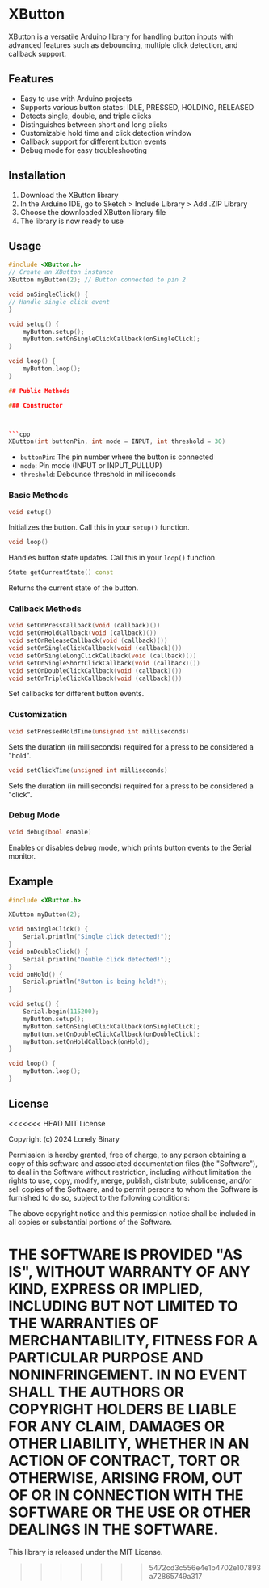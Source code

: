# XButton

XButton is a versatile Arduino library for handling button inputs with advanced features such as debouncing, multiple click detection, and callback support.

## Features

- Easy to use with Arduino projects
- Supports various button states: IDLE, PRESSED, HOLDING, RELEASED
- Detects single, double, and triple clicks
- Distinguishes between short and long clicks
- Customizable hold time and click detection window
- Callback support for different button events
- Debug mode for easy troubleshooting

## Installation

1. Download the XButton library
2. In the Arduino IDE, go to Sketch > Include Library > Add .ZIP Library
3. Choose the downloaded XButton library file
4. The library is now ready to use

## Usage

```cpp
#include <XButton.h>
// Create an XButton instance
XButton myButton(2); // Button connected to pin 2

void onSingleClick() {
// Handle single click event
}

void setup() {
    myButton.setup();
    myButton.setOnSingleClickCallback(onSingleClick);
}

void loop() {
    myButton.loop();
}

## Public Methods

### Constructor



```cpp
XButton(int buttonPin, int mode = INPUT, int threshold = 30)
```

- `buttonPin`: The pin number where the button is connected
- `mode`: Pin mode (INPUT or INPUT_PULLUP)
- `threshold`: Debounce threshold in milliseconds

### Basic Methods

```cpp
void setup()
```
Initializes the button. Call this in your `setup()` function.

```cpp
void loop()
```

Handles button state updates. Call this in your `loop()` function.


```cpp
State getCurrentState() const
```

Returns the current state of the button.

### Callback Methods

```cpp
void setOnPressCallback(void (callback)())
void setOnHoldCallback(void (callback)())
void setOnReleaseCallback(void (callback)())
void setOnSingleClickCallback(void (callback)())
void setOnSingleLongClickCallback(void (callback)())
void setOnSingleShortClickCallback(void (callback)())
void setOnDoubleClickCallback(void (callback)())
void setOnTripleClickCallback(void (callback)())
```

Set callbacks for different button events.

### Customization

```cpp
void setPressedHoldTime(unsigned int milliseconds)
```

Sets the duration (in milliseconds) required for a press to be considered a "hold".

```cpp
void setClickTime(unsigned int milliseconds)
```

Sets the duration (in milliseconds) required for a press to be considered a "click".

### Debug Mode

```cpp
void debug(bool enable)
```

Enables or disables debug mode, which prints button events to the Serial monitor.

## Example

```cpp
#include <XButton.h>

XButton myButton(2);

void onSingleClick() {
    Serial.println("Single click detected!");
}
void onDoubleClick() {
    Serial.println("Double click detected!");
}
void onHold() {
    Serial.println("Button is being held!");
}

void setup() {
    Serial.begin(115200);
    myButton.setup();
    myButton.setOnSingleClickCallback(onSingleClick);
    myButton.setOnDoubleClickCallback(onDoubleClick);
    myButton.setOnHoldCallback(onHold);
}

void loop() {
    myButton.loop();
}


```

## License

<<<<<<< HEAD
MIT License

Copyright (c) 2024 Lonely Binary

Permission is hereby granted, free of charge, to any person obtaining a copy
of this software and associated documentation files (the "Software"), to deal
in the Software without restriction, including without limitation the rights
to use, copy, modify, merge, publish, distribute, sublicense, and/or sell
copies of the Software, and to permit persons to whom the Software is
furnished to do so, subject to the following conditions:

The above copyright notice and this permission notice shall be included in all
copies or substantial portions of the Software.

THE SOFTWARE IS PROVIDED "AS IS", WITHOUT WARRANTY OF ANY KIND, EXPRESS OR
IMPLIED, INCLUDING BUT NOT LIMITED TO THE WARRANTIES OF MERCHANTABILITY,
FITNESS FOR A PARTICULAR PURPOSE AND NONINFRINGEMENT. IN NO EVENT SHALL THE
AUTHORS OR COPYRIGHT HOLDERS BE LIABLE FOR ANY CLAIM, DAMAGES OR OTHER
LIABILITY, WHETHER IN AN ACTION OF CONTRACT, TORT OR OTHERWISE, ARISING FROM,
OUT OF OR IN CONNECTION WITH THE SOFTWARE OR THE USE OR OTHER DEALINGS IN THE
SOFTWARE.
=======
This library is released under the MIT License.
>>>>>>> 5472cd3c556e4e1b4702e107893a72865749a317
